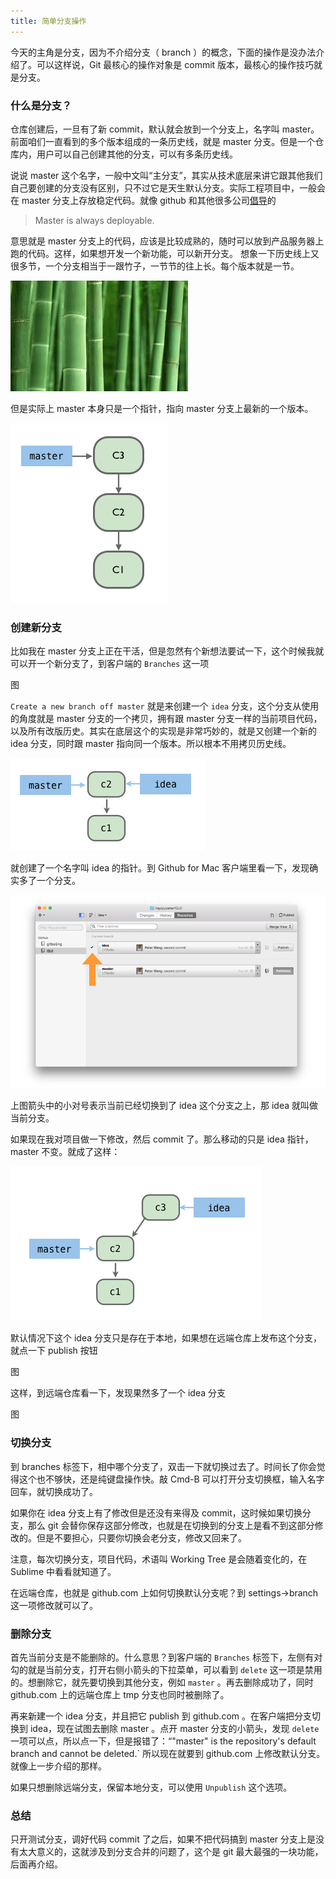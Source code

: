 ```yaml
---
title: 简单分支操作
---
```


今天的主角是分支，因为不介绍分支（ branch ）的概念，下面的操作是没办法介绍了。可以这样说，Git 最核心的操作对象是 commit 版本，最核心的操作技巧就是分支。

<!-- https://help.github.com/articles/branching-out/ -->

### 什么是分支？

<!-- head 的概念就先别提了  master 是指针也不用讲，就说新分支是原来分支的一个拷贝就够用了

但是不给出指针的概念，历史线就不能用真图了，那后面 merge 怎么讲？

 -->

仓库创建后，一旦有了新 commit，默认就会放到一个分支上，名字叫 master。前面咱们一直看到的多个版本组成的一条历史线，就是 master 分支。但是一个仓库内，用户可以自己创建其他的分支，可以有多条历史线。

说说 master 这个名字，一般中文叫“主分支”，其实从技术底层来讲它跟其他我们自己要创建的分支没有区别，只不过它是天生默认分支。实际工程项目中，一般会在 master 分支上存放稳定代码。就像 github 和其他很多公司[倡导](https://guides.github.com/introduction/flow/index.html)的 

> Master is always deployable.

意思就是 master 分支上的代码，应该是比较成熟的，随时可以放到产品服务器上跑的代码。这样，如果想开发一个新功能，可以新开分支。 想象一下历史线上又很多节，一个分支相当于一跟竹子，一节节的往上长。每个版本就是一节。

![](images/simple_branching/bamboo.jpeg)


但是实际上 master 本身只是一个指针，指向 master 分支上最新的一个版本。


![](images/simple_branching/master_branch.png)


### 创建新分支

比如我在 master 分支上正在干活，但是忽然有个新想法要试一下，这个时候我就可以开一个新分支了，到客户端的 `Branches` 这一项

图


`Create a new branch off master` 就是来创建一个 `idea` 分支，这个分支从使用的角度就是 master 分支的一个拷贝，拥有跟 master 分支一样的当前项目代码，以及所有改版历史。其实在底层这个的实现是非常巧妙的，就是又创建一个新的 idea 分支，同时跟 master 指向同一个版本。所以根本不用拷贝历史线。

![](images/simple_branching/new_branch.png)


就创建了一个名字叫 idea 的指针。到 Github for Mac 客户端里看一下，发现确实多了一个分支。

![](images/simple_branching/mac_show_branch.png)

上图箭头中的小对号表示当前已经切换到了 idea 这个分支之上，那 idea 就叫做当前分支。 

如果现在我对项目做一下修改，然后 commit 了。那么移动的只是 idea 指针，master 不变。就成了这样：

![](images/simple_branching/new_branch_commit.png)

默认情况下这个 idea 分支只是存在于本地，如果想在远端仓库上发布这个分支，就点一下 publish 按钮

图


这样，到远端仓库看一下，发现果然多了一个 idea 分支

图

### 切换分支
到 branches 标签下，相中哪个分支了，双击一下就切换过去了。时间长了你会觉得这个也不够快，还是纯键盘操作快。敲 Cmd-B 可以打开分支切换框，输入名字回车，就切换成功了。

如果你在 idea 分支上有了修改但是还没有来得及 commit，这时候如果切换分支，那么 git 会替你保存这部分修改，也就是在切换到的分支上是看不到这部分修改的。但是不要担心，只要你切换会老分支，修改又回来了。

注意，每次切换分支，项目代码，术语叫 Working Tree 是会随着变化的，在 Sublime 中看看就知道了。

<!-- https://help.github.com/articles/why-did-my-changes-disappear-when-switching-branches/ -->

在远端仓库，也就是 github.com 上如何切换默认分支呢？到 settings->branch 这一项修改就可以了。

### 删除分支

首先当前分支是不能删除的。什么意思？到客户端的 `Branches` 标签下，左侧有对勾的就是当前分支，打开右侧小箭头的下拉菜单，可以看到 `delete` 这一项是禁用的。想删除它，就先要切换到其他分支，例如 `master` 。再去删除成功了，同时 github.com 上的远端仓库上 tmp 分支也同时被删除了。


再来新建一个 idea 分支，并且把它 publish 到 github.com 。在客户端把分支切换到 idea，现在试图去删除 master 。点开 master 分支的小箭头，发现 `delete` 一项可以点，所以点一下，但是报错了：“"master" is the repository's default branch and cannot be deleted.` 所以现在就要到 github.com 上修改默认分支。就像上一步介绍的那样。

如果只想删除远端分支，保留本地分支，可以使用 `Unpublish` 这个选项。

<!-- 如果本地分支有没有 commit 的修改，能 delete 分支吗？ -->

### 总结

只开测试分支，调好代码 commit 了之后，如果不把代码搞到 master 分支上是没有太大意义的，这就涉及到分支合并的问题了，这个是 git 最大最强的一块功能，后面再介绍。